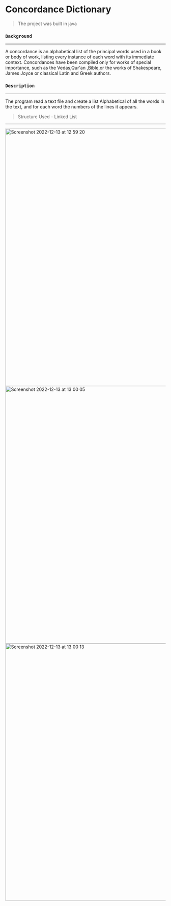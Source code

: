 # Concordance Dictionary

> The project was built in java 


### `Background `
---
A concordance is an alphabetical list of the principal words used in a book or body of work, listing every instance of each word with its immediate context. Concordances have been compiled only for works of special importance, such as the Vedas,Qur'an ,Bible,or the works of Shakespeare, James Joyce or classical Latin and Greek authors.


### `Description `
---
The program read a text file and create a list
Alphabetical of all the words in the text, and for each word the numbers of the lines it appears.
> Structure Used - Linked List

---
<img width="805" alt="Screenshot 2022-12-13 at 12 59 20" src="https://user-images.githubusercontent.com/72464761/207300548-2e1b0aff-6352-4948-8c74-488d4629ab50.png">


<img width="805" alt="Screenshot 2022-12-13 at 13 00 05" src="https://user-images.githubusercontent.com/72464761/207300651-d6be5235-87c9-4a67-83a1-ecbb96d3655f.png">


<img width="805" alt="Screenshot 2022-12-13 at 13 00 13" src="https://user-images.githubusercontent.com/72464761/207300678-5ded9662-9dfe-4da4-a1f2-f4e4217256b4.png">
